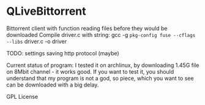 QLiveBittorrent
===============


Bittorrent client with function reading files before they would be downloaded
Compile driver.c with string: gcc -g `pkg-config fuse --cflags --libs` driver.c -o driver

TODO:
settings saving
http protocol (maybe)

Current status of program:
I tested it on archlinux, by downloading 1.45G file on 8Mbit channel - it works good.
If you want to test it, you should understand that my program is not a god, so piece,
which you want to see can be downloaded with a big delay.

GPL License
